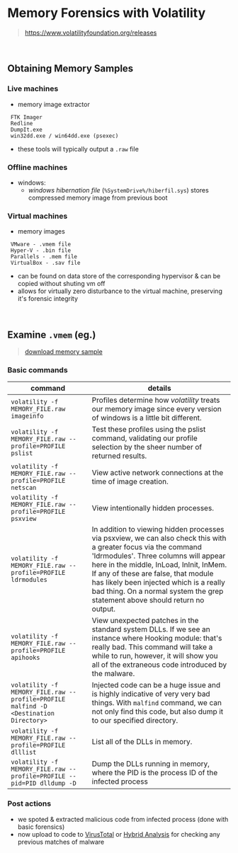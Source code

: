 # Memory Forensics with Volatility
> https://www.volatilityfoundation.org/releases

<br>

## Obtaining Memory Samples

### Live machines
- memory image extractor
```
 FTK Imager
 Redline
 DumpIt.exe
 win32dd.exe / win64dd.exe (psexec)
```
- these tools will typically output a `.raw` file

### Offline machines
- windows:
  - _windows hibernation file_ (`%SystemDrive%/hiberfil.sys`) stores compressed memory image from previous boot

### Virtual machines
- memory images
```
 VMware - .vmem file
 Hyper-V - .bin file
 Parallels - .mem file
 VirtualBox - .sav file
```
- can be found on data store of the corresponding hypervisor & can be copied without shuting vm off
- allows for virtually zero disturbance to the virtual machine, preserving it's forensic integrity


<br>

## Examine `.vmem` (eg.)
> [download memory sample](cridexmemdump.zip)

### Basic commands

|command|details|
|---|---|
|`volatility -f MEMORY_FILE.raw imageinfo`|Profiles determine how _volatility_ treats our memory image since every version of windows is a little bit different.|
|`volatility -f MEMORY_FILE.raw --profile=PROFILE pslist`|Test these profiles using the pslist command, validating our profile selection by the sheer number of returned results.|
|`volatility -f MEMORY_FILE.raw --profile=PROFILE netscan`|View active network connections at the time of image creation.|
|`volatility -f MEMORY_FILE.raw --profile=PROFILE psxview`|View intentionally hidden processes.|
|`volatility -f MEMORY_FILE.raw --profile=PROFILE ldrmodules`|In addition to viewing hidden processes via psxview, we can also check this with a greater focus via the command 'ldrmodules'. Three columns will appear here in the middle, InLoad, InInit, InMem. If any of these are false, that module has likely been injected which is a really bad thing. On a normal system the grep statement above should return no output.|
|`volatility -f MEMORY_FILE.raw --profile=PROFILE apihooks`|View unexpected patches in the standard system DLLs. If we see an instance where Hooking module: <unknown> that's really bad. This command will take a while to run, however, it will show you all of the extraneous code introduced by the malware.|
|`volatility -f MEMORY_FILE.raw --profile=PROFILE malfind -D <Destination Directory>`|Injected code can be a huge issue and is highly indicative of very very bad things. With `malfind` command, we can not only find this code, but also dump it to our specified directory.|
|`volatility -f MEMORY_FILE.raw --profile=PROFILE dlllist`|List all of the DLLs in memory.|
|`volatility -f MEMORY_FILE.raw --profile=PROFILE --pid=PID dlldump -D`|Dump the DLLs running in memory, where the PID is the process ID of the infected process|


### Post actions
- we spoted & extracted malicious code from infected process (done with basic forensics)
- now upload to code to [VirusTotal](https://www.virustotal.com/gui/home/upload) or [Hybrid Analysis](https://www.hybrid-analysis.com/) for checking any previous matches of malware

